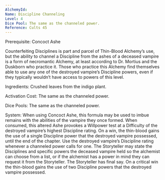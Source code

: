 ```yaml
---
AlchemyId: 
Name: Discipline Channeling
Level: 4
Dice Pool: The same as the channeled power.
Reference: Cults 45
---
```

Prerequisite: Concoct Ashe 

Counterfeiting Disciplines is part and parcel of Thin-Blood Alchemy’s use, but the ability to channel a Discipline from the ashes of a deceased vampire is a form of necromantic Alchemy, at least according to Dr. Mortius and the Duskborn who practice it. Those who practice this Alchemy find themselves able to use any one of the destroyed vampire’s Discipline powers, even if they typically wouldn’t have access to powers of this level.   

Ingredients: Crushed leaves from the indigo plant.   

Activation Cost: The same as the channeled power.   

Dice Pools: The same as the channeled power.   

System: When using Concoct Ashe, this formula may be used to imbue remains with the abilities of the vampire they once formed. When consumed, this altered Ashe provokes a Willpower test at a Difficulty of the destroyed vampire’s highest Discipline rating. On a win, the thin-blood gains the use of a single Discipline power that the destroyed vampire possessed, until the end of the chapter. Use the destroyed vampire’s Discipline rating whenever a channeled power calls for one. The Storyteller may state the Disciplines and specific powers the deceased vampire held so the alchemist can choose from a list, or if the alchemist has a power in mind they can request it from the Storyteller. The Storyteller has final say. On a critical win the thin-blood gains the use of two Discipline powers that the destroyed vampire possessed.